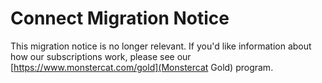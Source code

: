 # Connect Migration Notice
This migration notice is no longer relevant. If you'd like information about how our subscriptions work, please see our [https://www.monstercat.com/gold](Monstercat Gold) program.
